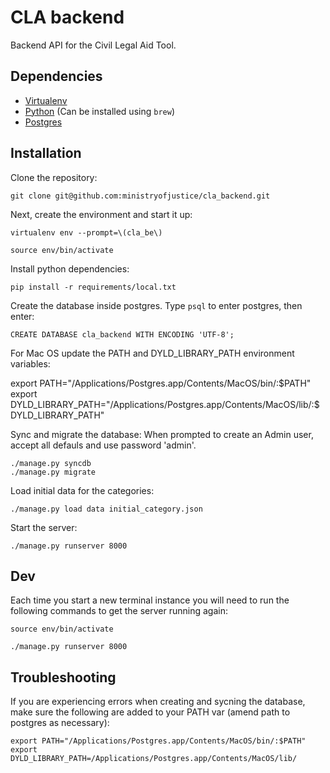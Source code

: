 # CLA backend

Backend API for the Civil Legal Aid Tool.

## Dependencies

* [Virtualenv](http://www.virtualenv.org/en/latest/)
* [Python](http://www.python.org/) (Can be installed using `brew`)
* [Postgres](http://www.postgresql.org/)

## Installation

Clone the repository:

    git clone git@github.com:ministryofjustice/cla_backend.git

Next, create the environment and start it up:

    virtualenv env --prompt=\(cla_be\)

    source env/bin/activate

Install python dependencies:

    pip install -r requirements/local.txt

Create the database inside postgres. Type `psql` to enter postgres, then enter:

    CREATE DATABASE cla_backend WITH ENCODING 'UTF-8';

For Mac OS update the PATH and DYLD_LIBRARY_PATH environment variables:

export PATH="/Applications/Postgres.app/Contents/MacOS/bin/:$PATH"
export DYLD_LIBRARY_PATH="/Applications/Postgres.app/Contents/MacOS/lib/:$DYLD_LIBRARY_PATH"

Sync and migrate the database: When prompted to create an Admin user, accept all defauls and use password 'admin'.

    ./manage.py syncdb
    ./manage.py migrate

Load initial data for the categories:

    ./manage.py load data initial_category.json

Start the server:

    ./manage.py runserver 8000

## Dev

Each time you start a new terminal instance you will need to run the following commands to get the server running again:

    source env/bin/activate

    ./manage.py runserver 8000


## Troubleshooting

If you are experiencing errors when creating and sycning the database, make sure the following are added to your PATH var (amend path to postgres as necessary):

    export PATH="/Applications/Postgres.app/Contents/MacOS/bin/:$PATH"
    export DYLD_LIBRARY_PATH=/Applications/Postgres.app/Contents/MacOS/lib/
